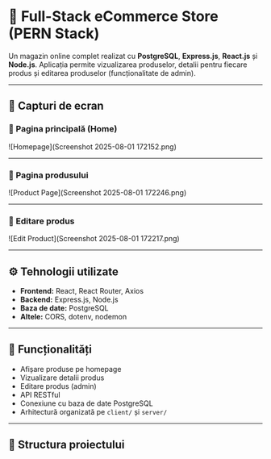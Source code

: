 # 🛒 Full-Stack eCommerce Store (PERN Stack)

Un magazin online complet realizat cu **PostgreSQL**, **Express.js**, **React.js** și **Node.js**. Aplicația permite vizualizarea produselor, detalii pentru fiecare produs și editarea produselor (funcționalitate de admin).

---

## 📸 Capturi de ecran

### 🔹 Pagina principală (Home)
![Homepage](Screenshot 2025-08-01 172152.png)

---

### 🔹 Pagina produsului
![Product Page](Screenshot 2025-08-01 172246.png)

---

### 🔹 Editare produs
![Edit Product](Screenshot 2025-08-01 172217.png)

---

## ⚙️ Tehnologii utilizate

- **Frontend:** React, React Router, Axios
- **Backend:** Express.js, Node.js
- **Baza de date:** PostgreSQL
- **Altele:** CORS, dotenv, nodemon

---

## 🚀 Funcționalități

- Afișare produse pe homepage
- Vizualizare detalii produs
- Editare produs (admin)
- API RESTful
- Conexiune cu baza de date PostgreSQL
- Arhitectură organizată pe `client/` și `server/`

---

## 🧱 Structura proiectului

